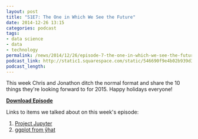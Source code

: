 ```yaml
---
layout: post
title: "S1E7: The One in Which We See the Future"
date: 2014-12-26 13:15
categories: podcast
tags:
- data science
- data
- technology
permalink: /news/2014/12/26/episode-7-the-one-in-which-we-see-the-future
podcast_link: http://static1.squarespace.com/static/546690f9e4b02b939d34b2b1/546691b4e4b01fdff0c848ac/54945d6be4b041d6f14eaaab/1419009435954/Partially_Derivative_Episode_7.mp3
podcast_length:
---
```


This week Chris and Jonathon ditch the normal format and share the 10
things they're looking forward to for 2015. Happy holidays everyone! 

[**Download Episode**](http://static1.squarespace.com/static/546690f9e4b02b939d34b2b1/546691b4e4b01fdff0c848ac/54945d6be4b041d6f14eaaab/1419009435954/Partially_Derivative_Episode_7.mp3)

Links to items we talked about on this week's episode:

1.  [Project Jupyter](http://jupyter.org/)
2.  [ggplot from ŷhat](http://ggplot.yhathq.com/)
